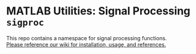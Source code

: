 # MATLAB Utilities: Signal Processing `sigproc`
This repo contains a namespace for signal processing functions.
\
[Please reference our wiki for installation, usage, and references.](https://github.com/nmcl-marquette/matlab-utils/wiki/Signal-Processing-%E2%80%90-sigproc)

